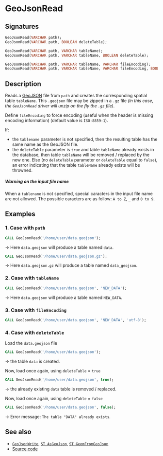 # GeoJsonRead

## Signatures

```sql
GeoJsonRead(VARCHAR path);
GeoJsonRead(VARCHAR path, BOOLEAN deleteTable);

GeoJsonRead(VARCHAR path, VARCHAR tableName);
GeoJsonRead(VARCHAR path, VARCHAR tableName, BOOLEAN deleteTable);

GeoJsonRead(VARCHAR path, VARCHAR tableName, VARCHAR fileEncoding);
GeoJsonRead(VARCHAR path, VARCHAR tableName, VARCHAR fileEncoding, BOOLEAN deleteTable);
```

## Description

Reads a [GeoJSON][wiki] file from `path` and creates the corresponding spatial table `tableName`. This `.geojson` file may be zipped in a `.gz` file *(in this case, the `GeoJsonRead` driver will unzip on the fly the `.gz` file)*.

Define `fileEncoding` to force encoding (useful when the header is missing encoding information) (default value is `ISO-8859-1`).

If:

- the `tablename` parameter is not specified, then the resulting table has the same name as the GeoJSON file.
- the `deleteTable` parameter is `true` and table `tableName` already exists in the database, then table `tableName` will be removed / replaced by the new one. Else (no `deleteTable` parameter or `deleteTable` equal to `false`), an error indicating that the table `tableName` already exists will be throwned.

<div class="note">
  <h5>Warning on the input file name</h5>
  <p>When a <code>tablename</code> is not specified, special caracters in the input file name are not allowed. The possible caracters are as follow: <code>A to Z</code>, <code>_</code> and <code>0 to 9</code>.</p>
</div>

## Examples

### 1. Case with `path`

```sql
CALL GeoJsonRead('/home/user/data.geojson');
```

&rarr; Here `data.geojson` will produce a table named `data`.

```sql
CALL GeoJsonRead('/home/user/data.geojson.gz');
```

&rarr; Here `data.geojson.gz` will produce a table named `data_geojson`.

### 2. Case with `tableName`

```sql
CALL GeoJsonRead('/home/user/data.geojson', 'NEW_DATA');
```

&rarr; Here `data.geojson` will produce a table named `NEW_DATA`.

### 3. Case with `fileEncoding`

```sql
CALL GeoJsonRead('/home/user/data.geojson', 'NEW_DATA', 'utf-8');
```

### 4. Case with `deleteTable`

Load the `data.geojson` file
```sql
CALL GeoJsonRead('/home/user/data.geojson');
```

&rarr; the table `data` is created.

Now, load once again, using `deleteTable` = `true`

```sql
CALL GeoJsonRead('/home/user/data.geojson', true);
```

&rarr; the already existing `data` table is removed / replaced.

Now, load once again, using `deleteTable` = `false`

```sql
CALL GeoJsonRead('/home/user/data.geojson', false);
```

&rarr; Error message: `The table "DATA" already exists`.

## See also

* [`GeoJsonWrite`](../GeoJsonWrite), [`ST_AsGeoJson`](../ST_AsGeoJson), [`ST_GeomFromGeoJson`](../ST_GeomFromGeoJson)
* <a href="https://github.com/orbisgis/h2gis/blob/master/h2gis-functions/src/main/java/org/h2gis/functions/io/geojson/GeoJsonRead.java" target="_blank">Source code</a>

[wiki]: http://en.wikipedia.org/wiki/GeoJSON
